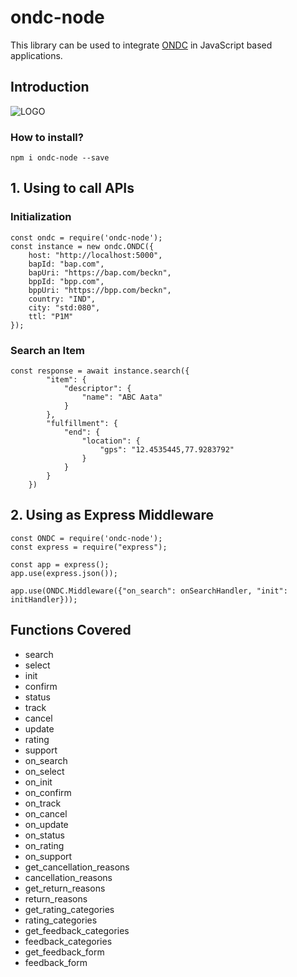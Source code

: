 # ondc-node

This library can be used to integrate [ONDC](http://ondc.org/) in JavaScript based applications.

## Introduction

![LOGO](https://ondc.org/image/logo.png)

### How to install?

`npm i ondc-node --save`

## 1. Using to call APIs

### Initialization

```JS
const ondc = require('ondc-node');
const instance = new ondc.ONDC({
    host: "http://localhost:5000",
    bapId: "bap.com",
    bapUri: "https://bap.com/beckn",
    bppId: "bpp.com",
    bppUri: "https://bpp.com/beckn",
    country: "IND",
    city: "std:080",
    ttl: "P1M"
});
```

### Search an Item

```JS
const response = await instance.search({
        "item": {
            "descriptor": {
                "name": "ABC Aata"
            }
        },
        "fulfillment": {
            "end": {
                "location": {
                    "gps": "12.4535445,77.9283792"
                }
            }
        }
    })
```

## 2. Using as Express Middleware

```JS
const ONDC = require('ondc-node');
const express = require("express");

const app = express();
app.use(express.json());

app.use(ONDC.Middleware({"on_search": onSearchHandler, "init": initHandler}));
```

## Functions Covered

- search
- select
- init
- confirm
- status
- track
- cancel
- update
- rating
- support
- on_search
- on_select
- on_init
- on_confirm
- on_track
- on_cancel
- on_update
- on_status
- on_rating
- on_support
- get_cancellation_reasons
- cancellation_reasons
- get_return_reasons
- return_reasons
- get_rating_categories
- rating_categories
- get_feedback_categories
- feedback_categories
- get_feedback_form
- feedback_form

